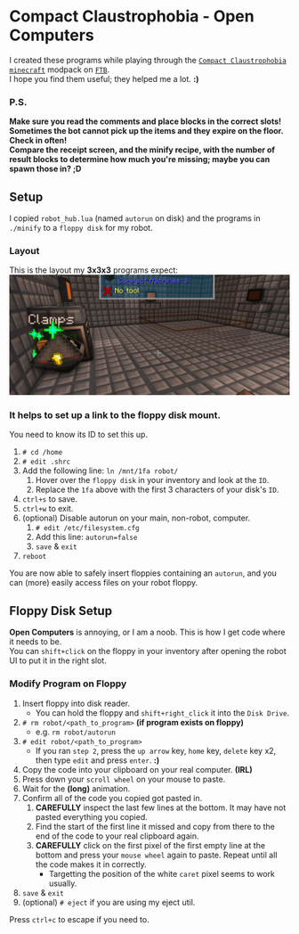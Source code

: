 # Compact Claustrophobia - Open Computers
I created these programs while playing through the [`Compact Claustrophobia`](https://www.curseforge.com/minecraft/modpacks/compact-claustrophobia) [`minecraft`](https://www.minecraft.net) modpack on [`FTB`](https://www.feed-the-beast.com/).  
I hope you find them useful; they helped me a lot. **:)**

### P.S.
**Make sure you read the comments and place blocks in the correct slots!**  
**Sometimes the bot cannot pick up the items and they expire on the floor. Check in often!**  
**Compare the receipt screen, and the minify recipe, with the number of result blocks to determine how much you're missing; maybe you can spawn those in? ;D**

## Setup
I copied `robot_hub.lua` (named `autorun` on disk) and the programs in `./minify` to a `floppy disk` for my robot.  

### Layout
This is the layout my **3x3x3** programs expect:  
![turtle is facing the cube, right corner, two blocks between them](./img/3x3x3-minifySetup.png "3x3x3-minifySetup")

### It helps to set up a link to the floppy disk mount.  
You need to know its ID to set this up.
1. `# cd /home`
2. `# edit .shrc`
3. Add the following line: `ln /mnt/1fa robot/`
    1. Hover over the `floppy disk` in your inventory and look at the `ID`.
    2. Replace the `1fa` above with the first 3 characters of your disk's `ID`.
4. `ctrl+s` to save.
5. `ctrl+w` to exit.
6. (optional) Disable autorun on your main, non-robot, computer.
   1. `# edit /etc/filesystem.cfg`
   2. Add this line: `autorun=false`
   3. `save` & `exit`
7. `reboot`  

You are now able to safely insert floppies containing an `autorun`, and you can (more) easily access files on your robot floppy.

## Floppy Disk Setup
**Open Computers** is annoying, or I am a noob. This is how I get code where it needs to be.  
You can `shift+click` on the floppy in your inventory after opening the robot UI to put it in the right slot.

### Modify Program on Floppy
1. Insert floppy into disk reader.
   - You can hold the floppy and `shift+right_click` it into the `Disk Drive`.
2. `# rm robot/<path_to_program>` **(if program exists on floppy)**
    - e.g. `rm robot/autorun`
3. `# edit robot/<path_to_program>`
    - If you ran `step 2`, press the `up arrow` key, `home` key, `delete` key x2, then type `edit` and press `enter`. **:)**
4. Copy the code into your clipboard on your real computer. **(IRL)**
5. Press down your `scroll wheel` on your mouse to paste.
6. Wait for the **(long)** animation.
7. Confirm all of the code you copied got pasted in.
   1. **CAREFULLY** inspect the last few lines at the bottom. It may have not pasted everything you copied.  
   2. Find the start of the first line it missed and copy from there to the end of the code to your real clipboard again.  
   3. **CAREFULLY** click on the first pixel of the first empty line at the bottom and press your `mouse wheel` again to paste. Repeat until all the code makes it in correctly.
      - Targetting the position of the white `caret` pixel seems to work usually.
8. `save` & `exit`
9.  (optional) `# eject` if you are using my eject util.

Press `ctrl+c` to escape if you need to.